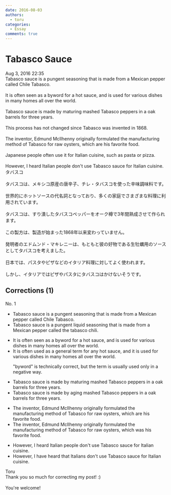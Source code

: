 ```yaml
---
date: 2016-08-03
authors:
  - toru
categories:
  - Essay
comments: true
---
```


# Tabasco Sauce
<div class="date">Aug 3, 2016 22:35</div>
<div id="post"><div id="body_show_ori">
Tabasco sauce is a pungent seasoning that is made from a Mexican pepper called Chile Tabasco.<br/><br/>It is often seen as a byword for a hot sauce, and is used for various dishes in many homes all over the world.<br/><br/>Tabasco sauce is made by maturing mashed Tabasco peppers in a oak barrels for three years.<br/><br/>This process has not changed since Tabasco was invented in 1868.<br/><br/>The inventor, Edmund McIlhenny originally formulated the manufacturing method of Tabasco for raw oysters, which are his favorite food.<br/><br/>Japanese people often use it for Italian cuisine, such as pasta or pizza.<br/><br/>However, I heard Italian people don't use Tabasco sauce for Italian cuisine.
</div></div>

<!-- more -->

<div id="post_ja"><div id="body_show_mo">
タバスコ<br/><br/>タバスコは、メキシコ原産の唐辛子、チレ・タバスコを使った辛味調味料です。<br/><br/>世界的にホットソースの代名詞となっており、多くの家庭でさまざまな料理に利用されています。<br/><br/>タバスコは、すり潰したタバスコペッパーをオーク樽で3年間熟成させて作られます。<br/><br/>この製方は、製造が始まった1868年以来変わっていません。<br/><br/>発明者のエドムンド・マキレニーは、もともと彼の好物である生牡蠣用のソースとしてタバスコを考えました。<br/><br/>日本では、パスタやピザなどのイタリア料理に対してよく使われます。<br/><br/>しかし、イタリアではピザやパスタにタバスコはかけないそうです。
</div></div>

## Corrections (1)
<div id="block"><div class="first_name"> No. 1　<span class="just_name"></span></div><div id="block2">
<ul class="correction_field">
<li class="incorrect">Tabasco sauce is a pungent seasoning that is made from a Mexican pepper called Chile Tabasco.</li>
<li class="corrected correct">
Tabasco sauce is a pungent <span class="f_blue">liquid </span>seasoning <span class="f_blue"><span class="sline">that is</span></span> made from a Mexican pepper called <span class="f_blue">the tabasco chili. </span>
</li>
</ul>
<ul class="correction_field">
<li class="incorrect">It is often seen as a byword for a hot sauce, and is used for various dishes in many homes all over the world.</li>
<li class="corrected correct">
It is often <span class="f_blue">used</span> as a <span class="f_blue">general term</span> for a<span class="f_blue">ny</span> hot sauce, and <span class="f_blue">it </span>is used for various dishes in many homes all over the world.
<p class="correction_comment">"byword" is technically correct, but the term is usually used only in a negative way.</p>
</li>
</ul>
<ul class="correction_field">
<li class="incorrect">Tabasco sauce is made by maturing mashed Tabasco peppers in a oak barrels for three years.</li>
<li class="corrected correct">
Tabasco sauce is made by <span class="f_blue">aging</span> mashed Tabasco peppers in <span class="f_blue"><span class="sline">a</span></span> oak barrels for three years.
</li>
</ul>
<ul class="correction_field">
<li class="incorrect">The inventor, Edmund McIlhenny originally formulated the manufacturing method of Tabasco for raw oysters, which are his favorite food.</li>
<li class="corrected correct">
The inventor, Edmund McIlhenny originally formulated the manufacturing method of Tabasco for raw oysters, which <span class="f_blue">was</span> his favorite food.
</li>
</ul>
<ul class="correction_field">
<li class="incorrect">However, I heard Italian people don't use Tabasco sauce for Italian cuisine.</li>
<li class="corrected correct">
However, I <span class="f_blue">have </span>heard <span class="f_blue">that </span>Italian<span class="f_blue">s</span> don't use Tabasco sauce for Italian cuisine.
</li>
</ul>
</div><div class="name"><span class="just_name">Toru</span><br>
Thank you so much for correcting my post! :)
</div>
<div class="name"><span class="just_name"></span><br>
You're welcome!
</div>
</div>
